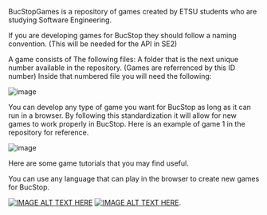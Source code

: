 BucStopGames is a repository of games created by ETSU students who are studying Software Engineering.

If you are developing games for BucStop they should follow a naming convention. (This will be needed for the API in SE2)

A game consists of The following files: 
A folder that is the next unique number available in the repository. (Games are referrenced by this ID number) Inside that numbered file you will need the following:

![image](https://github.com/ccrawford02/BucStopGames/assets/111920921/4a1610ca-890e-462c-9f47-28af4ccdfc93)

You can develop any type of game you want for BucStop as long as it can run in a browser. By following this standardization it 
will allow for new games to work properly in BucStop. Here is an example of game 1 in the repository for reference.

![image](https://github.com/ccrawford02/BucStopGames/assets/111920921/7cfcfe95-d65e-44ea-8f2e-16582f1d195a)

Here are some game tutorials that you may find useful. 

You can use any language that can play in the browser to create new games for BucStop.

[![IMAGE ALT TEXT HERE](https://img.youtube.com/vi/ej8SatOj3V4/0.jpg)](https://www.youtube.com/watch?v=ej8SatOj3V4)
[![IMAGE ALT TEXT HERE](https://img.youtube.com/vi/v74X5dtDLvg/0.jpg)](https://www.youtube.com/watch?v=v74X5dtDLvg).
